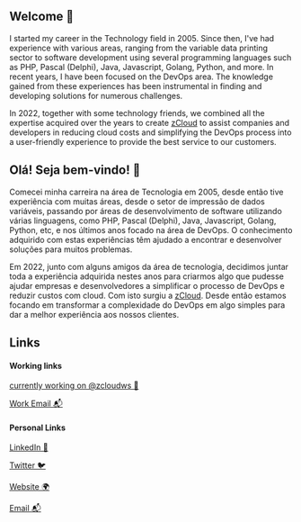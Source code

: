 <!--### Hi there 👋--> 

<!--
**edimarlnx/edimarlnx** is a ✨ _special_ ✨ repository because its `README.md` (this file) appears on your GitHub profile.

Here are some ideas to get you started:

- 🔭 I’m currently working on ...
- 🌱 I’m currently learning ...
- 👯 I’m looking to collaborate on ...
- 🤔 I’m looking for help with ...
- 💬 Ask me about ...
- 📫 How to reach me: ...
- 😄 Pronouns: ...
- ⚡ Fun fact: ...
-->

## Welcome 👋

I started my career in the Technology field in 2005. Since then, I've had experience with various areas, ranging from the variable data printing sector to software development using several programming languages such as PHP, Pascal (Delphi), Java, Javascript, Golang, Python, and more. In recent years, I have been focused on the DevOps area. The knowledge gained from these experiences has been instrumental in finding and developing solutions for numerous challenges.

In 2022, together with some technology friends, we combined all the expertise acquired over the years to create [zCloud](https://www.zcloud.ws) to assist companies and developers in reducing cloud costs and simplifying the DevOps process into a user-friendly experience to provide the best service to our customers.


## Olá! Seja bem-vindo! 👋

Comecei minha carreira na área de Tecnologia em 2005, desde então tive experiência com muitas áreas, desde o setor de impressão de dados variáveis, passando por áreas de desenvolvimento de software utilizando várias linguagens, como PHP, Pascal (Delphi), Java, Javascript, Golang, Python, etc, e nos últimos anos focado na área de DevOps. O conhecimento adquirido com estas experiências têm ajudado a encontrar e desenvolver soluções para muitos problemas. 

Em 2022, junto com alguns amigos da área de tecnologia, decidimos juntar toda a experiência adquirida nestes anos para criarmos algo que pudesse ajudar empresas e desenvolvedores a simplificar o processo de DevOps e reduzir custos com cloud. Com isto surgiu a [zCloud](https://www.zcloud.ws). Desde então estamos focando em transformar a complexidade do DevOps em algo simples para dar a melhor experiência aos nossos clientes.

## Links 
#### Working links
[currently working on @zcloudws 🔭](https://www.zcloud.ws)

[Work Email 📬](mailto:edimar@zcloud.ws)


#### Personal Links 

[LinkedIn 💼](https://www.linkedin.com/in/edimar-cardoso-9656aa60/)

[Twitter 🐦](https://twitter.com/edimarlnx)

[Website 🌍](https://www.zcloud.ws)

[Email 📬](mailto:edimarlnx@gmail.com)



